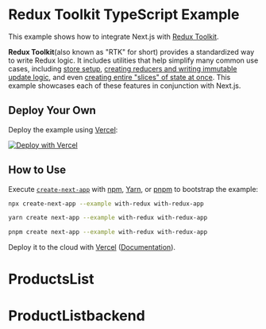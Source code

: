 # Redux Toolkit TypeScript Example

This example shows how to integrate Next.js with [Redux Toolkit](https://redux-toolkit.js.org).

**Redux Toolkit**(also known as "RTK" for short) provides a standardized way to write Redux logic. It includes utilities that help simplify many common use cases, including [store setup](https://redux-toolkit.js.org/api/configureStore), [creating reducers and writing immutable update logic](https://redux-toolkit.js.org/api/createreducer), and even [creating entire "slices" of state at once](https://redux-toolkit.js.org/api/createslice). This example showcases each of these features in conjunction with Next.js.

## Deploy Your Own

Deploy the example using [Vercel](https://vercel.com?utm_source=github&utm_medium=readme&utm_campaign=next-example):

[![Deploy with Vercel](https://vercel.com/button)](https://vercel.com/new/clone?repository-url=https://github.com/vercel/next.js/tree/canary/examples/with-redux&project-name=with-redux&repository-name=with-redux)

## How to Use

Execute [`create-next-app`](https://github.com/vercel/next.js/tree/canary/packages/create-next-app) with [npm](https://docs.npmjs.com/cli/init), [Yarn](https://yarnpkg.com/lang/en/docs/cli/create/), or [pnpm](https://pnpm.io) to bootstrap the example:

```bash
npx create-next-app --example with-redux with-redux-app
```

```bash
yarn create next-app --example with-redux with-redux-app
```

```bash
pnpm create next-app --example with-redux with-redux-app
```

Deploy it to the cloud with [Vercel](https://vercel.com/new?utm_source=github&utm_medium=readme&utm_campaign=next-example) ([Documentation](https://nextjs.org/docs/deployment)).
# ProductsList
# ProductListbackend
